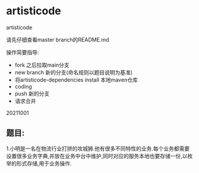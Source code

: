 # artisticode
artisticode

请先仔细查看master branch的README.md

操作简要指导:
- fork 之后拉取main分支
- new branch 新的分支(命名规则以题目说明为基准)
- 将artisticode-dependencies install 本地maven仓库
- coding
- push 新的分支
- 请求合并


20211001
## 题目:
1.小明是一名在物流行业打拼的攻城狮.他有很多不同特性的业务.每个业务都需要设置很多业务字典,并放在业务中台中维护,同时对应的服务本地也要存储一份,以枚举的形式存储,用于业务操作.
   
